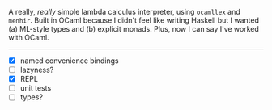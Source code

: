 A really, *really* simple lambda calculus interpreter, using `ocamllex` and `menhir`. Built in OCaml because I didn't feel like writing Haskell but I wanted (a) ML-style types and (b) explicit monads. Plus, now I can say I've worked with OCaml.

---

- [x] named convenience bindings
- [ ] lazyness?
- [x] REPL
- [ ] unit tests
- [ ] types?
